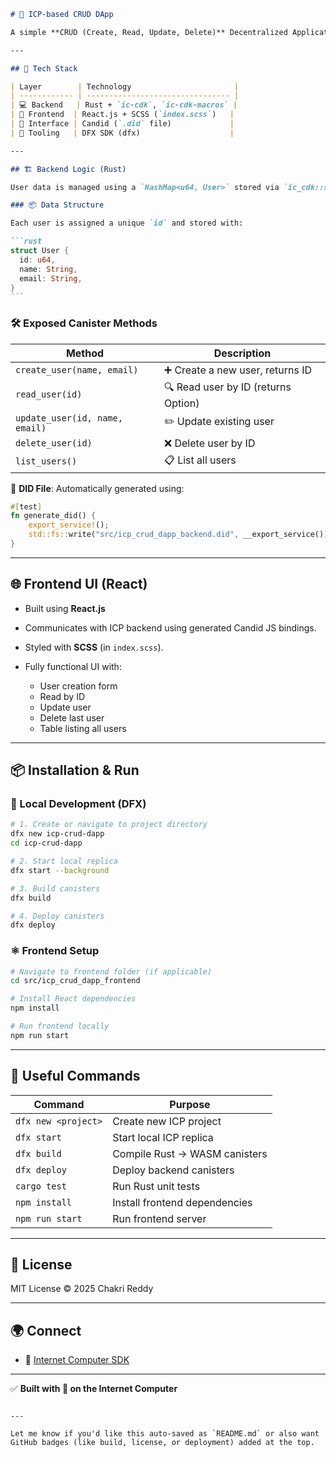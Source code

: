 
````markdown
# 🚀 ICP-based CRUD DApp

A simple **CRUD (Create, Read, Update, Delete)** Decentralized Application built on the **Internet Computer (ICP)**. This DApp allows users to perform operations on user data stored **on-chain** using **Rust-based smart contracts** and a **React frontend**.

---

## 🧩 Tech Stack

| Layer        | Technology                       |
| ------------ | -------------------------------- |
| 💻 Backend   | Rust + `ic-cdk`, `ic-cdk-macros` |
| 🎨 Frontend  | React.js + SCSS (`index.scss`)   |
| 🔁 Interface | Candid (`.did` file)             |
| 🔧 Tooling   | DFX SDK (dfx)                    |

---

## 🏗️ Backend Logic (Rust)

User data is managed using a `HashMap<u64, User>` stored via `ic_cdk::storage`.

### 📦 Data Structure

Each user is assigned a unique `id` and stored with:

```rust
struct User {
  id: u64,
  name: String,
  email: String,
}
```
````

### 🛠️ Exposed Canister Methods

| Method                         | Description                         |
| ------------------------------ | ----------------------------------- |
| `create_user(name, email)`     | ➕ Create a new user, returns ID    |
| `read_user(id)`                | 🔍 Read user by ID (returns Option) |
| `update_user(id, name, email)` | ✏️ Update existing user             |
| `delete_user(id)`              | ❌ Delete user by ID                |
| `list_users()`                 | 📋 List all users                   |

📎 **DID File**: Automatically generated using:

```rust
#[test]
fn generate_did() {
    export_service!();
    std::fs::write("src/icp_crud_dapp_backend.did", __export_service()).unwrap();
}
```

---

## 🌐 Frontend UI (React)

- Built using **React.js**
- Communicates with ICP backend using generated Candid JS bindings.
- Styled with **SCSS** (in `index.scss`).
- Fully functional UI with:

  - User creation form
  - Read by ID
  - Update user
  - Delete last user
  - Table listing all users

---

## 📦 Installation & Run

### 🧪 Local Development (DFX)

```bash
# 1. Create or navigate to project directory
dfx new icp-crud-dapp
cd icp-crud-dapp

# 2. Start local replica
dfx start --background

# 3. Build canisters
dfx build

# 4. Deploy canisters
dfx deploy
```

### ⚛️ Frontend Setup

```bash
# Navigate to frontend folder (if applicable)
cd src/icp_crud_dapp_frontend

# Install React dependencies
npm install

# Run frontend locally
npm run start
```

---

## 🧪 Useful Commands

| Command             | Purpose                       |
| ------------------- | ----------------------------- |
| `dfx new <project>` | Create new ICP project        |
| `dfx start`         | Start local ICP replica       |
| `dfx build`         | Compile Rust → WASM canisters |
| `dfx deploy`        | Deploy backend canisters      |
| `cargo test`        | Run Rust unit tests           |
| `npm install`       | Install frontend dependencies |
| `npm run start`     | Run frontend server           |

---

## 📜 License

MIT License © 2025 Chakri Reddy

---

## 🌍 Connect

- 🔗 [Internet Computer SDK](https://internetcomputer.org/docs/current/developer-docs/backend/overview)


---

✅ **Built with 💙 on the Internet Computer**

```

---

Let me know if you'd like this auto-saved as `README.md` or also want GitHub badges (like build, license, or deployment) added at the top.
```

